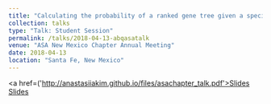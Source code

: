 ```yaml
---
title: "Calculating the probability of a ranked gene tree given a species tree under the multispecies coalescent model"
collection: talks
type: "Talk: Student Session"
permalink: /talks/2018-04-13-abqasatalk
venue: "ASA New Mexico Chapter Annual Meeting"
date: 2018-04-13
location: "Santa Fe, New Mexico"
---
```

<a href=('http://anastasiiakim.github.io/files/asachapter_talk.pdf'>Slides</a>&nbsp;&nbsp;&nbsp;&nbsp;
[Slides]('http://anastasiiakim.github.io/files/asachapter_talk.pdf')

